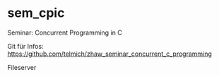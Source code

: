 sem_cpic
========

Seminar: Concurrent Programming in C


Git für Infos:
https://github.com/telmich/zhaw_seminar_concurrent_c_programming


Fileserver
